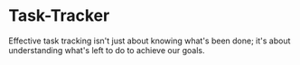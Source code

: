 # Task-Tracker
Effective task tracking isn't just about knowing what's been done; it's about understanding what's left to do to achieve our goals.
